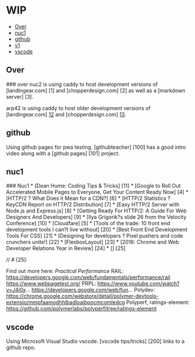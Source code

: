 WIP
================

*   [Over](#over)
*   [nuc1](#nuc1)
*   [github](#github)
*   [v1](#v1)
*   [vscode](#vscode)

<h2 id="over">Over</h2>
### over
nuc2 is using caddy to host development versions of [landingear.com] [1] and [chopperdesign.com] [2] as well as a [markdown server] [3].

arp42 is using caddy to host older development versions of [landingear.com] [12] and [chopperdesign.com] [13].


  [1]: http://nuc2.thrush.com:8081/home.php
  [2]: http://nuc2.thrush.com:8082/home.php
  [3]: http://nuc2.thrush.com:8000/
  [12]: https://dev.legup.thrush.com/home.php
  [13]: https://dev.chop.thrush.com/home.php


<h2 id="github">github</h2>
Using github pages for pwa testing. [githubteacher] [100] has a good intro video along with a [github pages] [101] project.

  [100]: https://www.youtube.com/watch?v=RaKX4A5EiQo
  [101]: https://githubteacher.github.io/curly-more/

<h2 id="nuc1">nuc1</h2>
### Nuc1
* [Dean Hume: Coding Tips & Tricks] [11]
* [Google to Roll Out Accelerated Mobile Pages to Everyone, Get Your Content Ready Now] [4]
* [HTTP/2 ? What Does it Mean for a CDN?] [6]
* [HTTP/2 Statistics ? KeyCDN Report on HTTP/2 Distribution] [7]
* [Easy HTTP/2 Server with Node.js and Express.js] [8]
* [Getting Ready For HTTP/2: A Guide For Web Designers And Developers] [9]
* [Ilya Grigorik?s slide 26 from the Velocity Conference] [10]
* [Cloudfare] [5]
* [Tools of the trade: 10 front end development tools I can?t live without] [20]
* [Best Front End Development Tools For CSS] [21]
* [Designing for developers ? Pixel pushers and code crunchers unite!] [22]
* [FlexboxLayout] [23]
* [2016: Chrome and Web Developer Relations Year in Review] [24]
* [] [25]

[4]: https://www.searchenginejournal.com/google-to-roll-out-accelerated-mobile-pages-to-everyone-get-your-content-ready-now/146743/
[5]: https://www.cloudflare.com/
[6]: https://www.keycdn.com/blog/http2-cdn/
[7]: https://www.keycdn.com/blog/http2-statistics/
[8]: https://webapplog.com/http2-node/
[9]: https://www.smashingmagazine.com/2016/02/getting-ready-for-http2/
[10]: https://docs.google.com/presentation/d/1r7QXGYOLCh4fcUq0jDdDwKJWNqWK1o4xMtYpKZCJYjM/present#slide=id.g40fbe7d8c_076
[11]: https://deanhume.com/
[20]: https://raygun.com/blog/2016/11/best-front-end-development-tools/?utm_source=rg_blog&utm_medium=article&utm_content=front_end_dev_trends
[21]: https://raygun.com/blog/2016/07/top-front-end-development-tools-css/?utm_source=rg_blog&utm_medium=article&utm_content=front_end_dev_trends
[22]: https://raygun.com/blog/2016/07/designing-for-developers/?utm_source=rg_blog&utm_medium=article&utm_content=front_end_dev_trends
[23]: https://github.com/google/flexbox-layout
[24]: https://developers.google.com/web/
// # [25]: 


Find out more here: *Practical Performance*
RAIL:
	https://developers.google.com/web/fundamentals/performance/rail
	https://www.webpagetest.org/
PRPL: 
	https://www.youtube.com/watch?v=J4i0x... 
	https://developers.google.com/web/fun... 
Polydev:
	https://chrome.google.com/webstore/detail/polymer-devtools-extensio/mmpfaamodhhlbadloaibpocmcomledcg
Polyperf, ratings-element:
	https://github.com/polymerlabs/polyperf/tree/ratings-element

<h2 id="vscode">vscode</h2>
Using Microsoft Visual Studio vscode.  [vscode tips/tricks] [200] links to a github repo.

  [200]: https://github.com/Microsoft/vscode-tips-and-tricks

